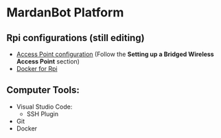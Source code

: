 # MardanBot Platform #

## Rpi configurations (still editing)
- [Access Point configuration](https://www.raspberrypi.com/documentation/computers/configuration.html#setting-up-a-routed-wireless-access-point) (Follow the **Setting up a Bridged Wireless Access Point** section)
- [Docker for Rpi](https://dev.to/elalemanyo/how-to-install-docker-and-docker-compose-on-raspberry-pi-1mo)

## Computer Tools:
- Visual Studio Code:
  - SSH Plugin
- Git
- Docker

